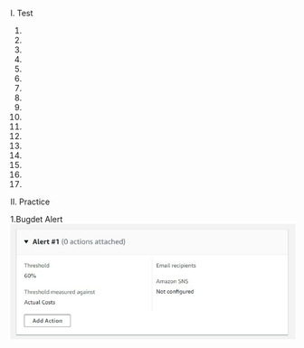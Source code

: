 I. Test

1.
2.
3.
4.
5.
6.
7.
8.
9.
10.
11.
12.
13.
14.
15.
16.
17.

II. Practice

1.Bugdet Alert
![Alt](BillingAlert.jpg)
